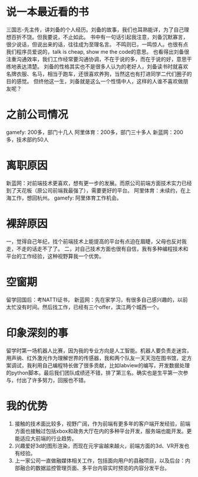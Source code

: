 # 说一本最近看的书
三国志-先主传，讲刘备的个人经历。刘备的故事，我们也耳熟能详，为了自己理想百折不饶。但我要说，不止如此。
书中有一句话引起我注意，刘备沉默寡言，很少说话，但说出来的话，往往成为至理名言。
不鸣则已，一鸣惊人。也很有点我们程序员爱说的，talk is cheap, show me the code的意思。
也看得出刘备很注重沟通效率，我们工作经常要沟通协调，不在于说的多，而在于说的好，意思干练地表达清楚。
刘备的性格其实也不是很多人认为的老好人，刘备读书时就喜欢名牌衣服、名马，相当于跑车，还很喜欢养狗，当然这也有打进同学二代们圈子的目的感觉。
但终他这一生，刘备就是这么一个性情中人，这样的人谁不喜欢做朋友呢？

# 之前公司情况
gamefy: 200多，部门十几人
阿里体育：200多，部门三十多人
新蓝网：200多，技术部约50人

# 离职原因
新蓝网：对前端技术更喜欢，想有更一步的发展。而原公司前端方面技术实力已经到了天花板（原公司前端我最强了），需要更好的平台。
阿里体育：未续约，在上海工作，想回杭州。
gamefy: 阿里体育工作机会。

# 裸辞原因
一，觉得自己年纪，找个前端技术上能提高的平台有点迫在眉睫，父母也反对我走，不走的话走不了了。
二，对自己技术方面也很有自信，我有多种编程技术和平台的工作经验，这种视野算我一个优势。

# 空窗期
留学回国后：考NATTI证书，
新蓝网：先在家学习，有很多自己感兴趣的，以前太忙没有时间。然后找工作，已经有三个offer，滨江两个城西一个。

# 印象深刻的事
留学时第一场机器人比赛，因为我的专业方向是人工智能。机器人要负责走迷宫，用声纳、红外激光作为理解世界的传感器，我和两个队友一天天泡在图书馆，定方案调试，我利用自己编程特长做了很多贡献，比如labview的编写，开发数据处理的python脚本。最后我们团队成绩还不错，排了第三名。确实也是生平第一次参与，付出了许多努力，回报也不错。

# 我的优势
1. 接触的技术面比较多，视野广阔，作为前端有更多年的客户端开发经验，前端方面也接触过包括xbox和政务大厅在内的多种平台开发，服务端也能开发。更能适应大前端的行业趋势。
2. 兴趣爱好3d的图形渲染，而现在元宇宙越来越火，前端方面的3d、VR开发也有经验。
3. 上一家公司一直做融媒体相关工作，包括面向用户的县融项目，以及后台：内部融合的数据监控管理页面、多平台内容实时预览的内容分发平台。


